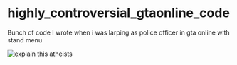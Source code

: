 # highly_controversial_gtaonline_code

Bunch of code I wrote when i was larping as police officer in gta online with stand menu

![explain this atheists](https://github.com/user-attachments/assets/03b59f3c-9753-46f7-899c-b1d6f2a6c846)
